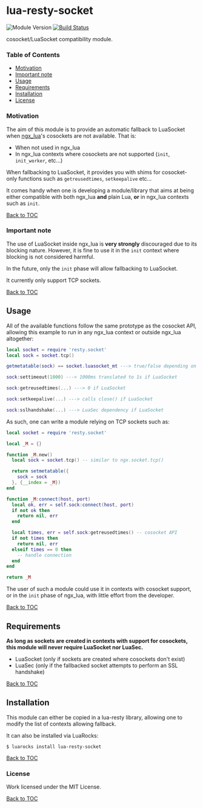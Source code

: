 # lua-resty-socket

![Module Version][badge-version-image]
[![Build Status][badge-travis-image]][badge-travis-url]

cosocket/LuaSocket compatibility module.

### Table of Contents

* [Motivation](#motivation)
* [Important note](#important-note)
* [Usage](#usage)
* [Requirements](#requirements)
* [Installation](#installation)
* [License](#license)

### Motivation

The aim of this module is to provide an automatic fallback to LuaSocket when
[ngx_lua]'s cosockets are not available. That is:
- When not used in ngx_lua
- In ngx_lua contexts where cosockets are not supported (`init`, `init_worker`,
etc...)

When fallbacking to LuaSocket, it provides you with shims for cosocket-only
functions such as `getreusedtimes`, `setkeepalive` etc...

It comes handy when one is developing a module/library that aims at being
either compatible with both ngx_lua **and** plain Lua, **or** in ngx_lua
contexts such as `init`.

[Back to TOC](#table-of-contents)

### Important note

The use of LuaSocket inside ngx_lua is **very strongly** discouraged due to its
blocking nature. However, it is fine to use it in the `init` context where
blocking is not considered harmful.

In the future, only the `init` phase will allow fallbacking to LuaSocket.

It currently only support TCP sockets.

[Back to TOC](#table-of-contents)

## Usage

All of the available functions follow the same prototype as the cosocket API,
allowing this example to run in any ngx_lua context or outside ngx_lua
altogether:
```lua
local socket = require 'resty.socket'
local sock = socket.tcp()

getmetatable(sock) == socket.luasocket_mt ---> true/false depending on underlying socket

sock:settimeout(1000) ---> 1000ms translated to 1s if LuaSocket

sock:getreusedtimes(...) ---> 0 if LuaSocket

sock:setkeepalive(...) ---> calls close() if LuaSocket

sock:sslhandshake(...) ---> LuaSec dependency if LuaSocket
```

As such, one can write a module relying on TCP sockets such as:
```lua
local socket = require 'resty.socket'

local _M = {}

function _M.new()
  local sock = socket.tcp() -- similar to ngx.socket.tcp()

  return setmetatable({
    sock = sock
  }, {__index = _M})
end

function _M:connect(host, port)
  local ok, err = self.sock:connect(host, port)
  if not ok then
    return nil, err
  end

  local times, err = self.sock:getreusedtimes() -- cosocket API
  if not times then
    return nil, err
  elseif times == 0 then
    -- handle connection
  end
end

return _M
```

The user of such a module could use it in contexts with cosocket support, or
in the `init` phase of ngx_lua, with little effort from the developer.

[Back to TOC](#table-of-contents)

## Requirements

**As long as sockets are created in contexts with support for cosockets, this
module will never require LuaSocket nor LuaSec.**

- LuaSocket (only if sockets are created where cosockets don't exist)
- LuaSec (only if the fallbacked socket attempts to perform an SSL handshake)

[Back to TOC](#table-of-contents)

## Installation

This module can either be copied in a lua-resty library, allowing one to
modify the list of contexts allowing fallback.

It can also be installed via LuaRocks:

```shell
$ luarocks install lua-resty-socket
```

[Back to TOC](#table-of-contents)

### License

Work licensed under the MIT License.

[Back to TOC](#table-of-contents)

[ngx_lua]: https://github.com/openresty/lua-nginx-module

[badge-travis-url]: https://travis-ci.org/thibaultCha/lua-resty-socket
[badge-travis-image]: https://travis-ci.org/thibaultCha/lua-resty-socket.svg?branch=master

[badge-version-image]: https://img.shields.io/badge/version-0.0.4-blue.svg?style=flat
